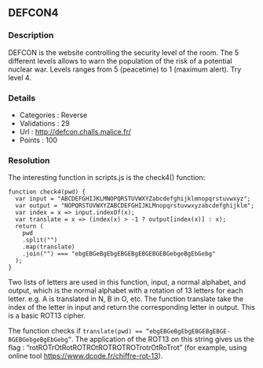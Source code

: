 ## DEFCON4

### Description

DEFCON is the website controlling the security level of the room. The 5 different levels allows to warn the population of the risk of a potential nuclear war. Levels ranges from 5 (peacetime) to 1 (maximum alert). Try level 4.

### Details

- Categories : Reverse
- Validations : 29
- Url : http://defcon.challs.malice.fr/
- Points : 100

### Resolution

The interesting function in scripts.js is the check4() function:

```JS
function check4(pwd) {
  var input = "ABCDEFGHIJKLMNOPQRSTUVWXYZabcdefghijklmnopqrstuvwxyz";
  var output = "NOPQRSTUVWXYZABCDEFGHIJKLMnopqrstuvwxyzabcdefghijklm";
  var index = x => input.indexOf(x);
  var translate = x => (index(x) > -1 ? output[index(x)] : x);
  return (
    pwd
    .split("")
    .map(translate)
    .join("") === "ebgEBGeBgEbgEBGEBgEBGEBGEBGebgeBgEbGebg"
  );
}
```

Two lists of letters are used in this function, input, a normal alphabet, and output, which is the normal alphabet with a rotation of 13 letters for each letter. e.g. A is translated in N, B in O, etc. The function translate take the index of the letter in input and return the corresponding letter in output. This is a basic ROT13 cipher.

The function checks if `translate(pwd) == “ebgEBGeBgEbgEBGEBgEBGE-
BGEBGebgeBgEbGebg”`. The application of the ROT13 on this string gives us
the flag : “rotROTrOtRotROTROtROTROTROTrotrOtRoTrot” (for example,
using online tool https://www.dcode.fr/chiffre-rot-13).

